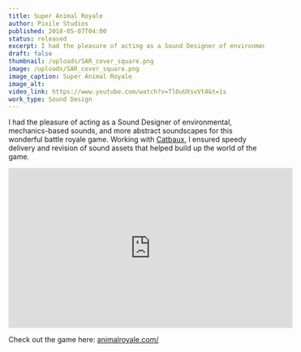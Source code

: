 ```yaml
---
title: Super Animal Royale
author: Pixile Studios
published: 2018-05-07T04:00
status: released
excerpt: I had the pleasure of acting as a Sound Designer of environmental, mechanics-based sounds, and more abstract soundscapes for this wonderful battle royale game.
draft: false
thumbnail: /uploads/SAR_cover_square.png
image: /uploads/SAR_cover_square.png
image_caption: Super Animal Royale
image_alt: 
video_link: https://www.youtube.com/watch?v=TlOuUXsvVt4&t=1s
work_type: Sound Design
---
```

I had the pleasure of acting as a Sound Designer of environmental, mechanics-based sounds, and more abstract soundscapes for this wonderful battle royale game. Working with [Catbaux](https://catbaux.com/), I ensured speedy delivery and revision of sound assets that helped build up the world of the game.

<iframe width="560" height="315" src="https://www.youtube-nocookie.com/embed/TlOuUXsvVt4?si=tCpbjliaTgFo79LM" title="YouTube video player" frameborder="0" allow="accelerometer; autoplay; clipboard-write; encrypted-media; gyroscope; picture-in-picture; web-share" referrerpolicy="strict-origin-when-cross-origin" allowfullscreen></iframe>

Check out the game here: [animalroyale.com/](https://animalroyale.com/)